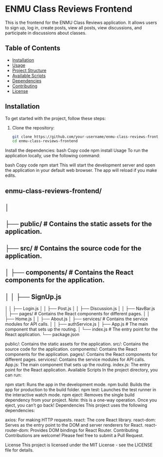 # ENMU Class Reviews Frontend

This is the frontend for the ENMU Class Reviews application. It allows users to sign up, log in, create posts, view all posts, view discussions, and participate in discussions about classes.

## Table of Contents

- [Installation](#installation)
- [Usage](#usage)
- [Project Structure](#project-structure)
- [Available Scripts](#available-scripts)
- [Dependencies](#dependencies)
- [Contributing](#contributing)
- [License](#license)

## Installation

To get started with the project, follow these steps:

1. Clone the repository:
   ```bash
   git clone https://github.com/your-username/enmu-class-reviews-frontend.git
   cd enmu-class-reviews-frontend
Install the dependencies:
bash
Copy code
npm install
Usage
To run the application locally, use the following command:

bash
Copy code
npm start
This will start the development server and open the application in your default web browser. The app will reload if you make edits.


## enmu-class-reviews-frontend/
## │
## ├── public/                  # Contains the static assets for the application.
## ├── src/                     # Contains the source code for the application.
## │    ├── components/          # Contains the React components for the application.
## │   │   ├── SignUp.js
│   │   ├── Login.js
│   │   ├── Post.js
│   │   ├── Discussion.js
│   │   ├── NavBar.js
│   ├── pages/               # Contains the React components for different pages.
│   │   ├── Home.js
│   │   ├── About.js
│   ├── services/            # Contains the service modules for API calls.
│   │   ├── authService.js
│   ├── App.js               # The main component that sets up the routing.
│   └── index.js             # The entry point for the React application.
└── package.json

public/: Contains the static assets for the application.
src/: Contains the source code for the application.
components/: Contains the React components for the application.
pages/: Contains the React components for different pages.
services/: Contains the service modules for API calls.
App.js: The main component that sets up the routing.
index.js: The entry point for the React application.
Available Scripts
In the project directory, you can run:

npm start: Runs the app in the development mode.
npm build: Builds the app for production to the build folder.
npm test: Launches the test runner in the interactive watch mode.
npm eject: Removes the single build dependency from your project. Note: this is a one-way operation. Once you eject, you can’t go back!
Dependencies
This project uses the following dependencies:

axios: For making HTTP requests.
react: The core React library.
react-dom: Serves as the entry point to the DOM and server renderers for React.
react-router-dom: Provides DOM bindings for React Router.
Contributing
Contributions are welcome! Please feel free to submit a Pull Request.

License
This project is licensed under the MIT License - see the LICENSE file for details.

